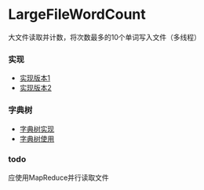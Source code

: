 # LargeFileWordCount
大文件读取并计数，将次数最多的10个单词写入文件（多线程）
### 实现
+ [实现版本1](./src/cn/lilq/alexam/Main.java)
+ [实现版本2](./src/cn/lilq/alexam/Main2.java)

### 字典树
+ [字典树实现](./src/cn/lilq/alexam/util/Trie.java)
+ [字典树使用](./src/cn/lilq/alexam/test/TrieTest.java)

### todo
应使用MapReduce并行读取文件